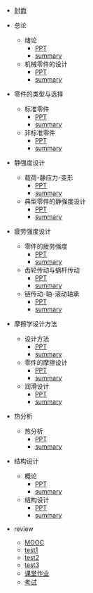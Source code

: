 - [封面](README.md)
- 总论

  - 绪论
    - <a href="RES/PPT/ch01-绪论.pdf">PPT</a>
    - [summary](ch01/README.md)
  - 机械零件的设计
    - <a href="RES/PPT/ch02-机械零件的设计.pdf">PPT</a>
    - [summary](ch02/README.md)

- 零件的类型与选择

  - 标准零件
    - <a href="RES/PPT/ch03-标准零件的类型和选用.pdf">PPT</a>
    - [summary](ch03/README.md)
  - 非标准零件
    - <a href="RES/PPT/ch04-非标准零件的类型和选用.pdf">PPT</a>
    - [summary](ch04/README.md)

- 静强度设计

  - 载荷-静应力-变形
    - <a href="RES/PPT/ch05-机械零件中的载荷-静应力和变形.pdf">PPT</a>
    - [summary](ch05/README.md)
  - 典型零件的静强度设计
    - <a href="RES/PPT/ch06-典型机械零件的静强度设计.pdf">PPT</a>
    - [summary](ch06/README.md)

- 疲劳强度设计

  - 零件的疲劳强度
    - <a href="RES/PPT/ch07-机械零件的疲劳强度计算.pdf">PPT</a>
    - [summary](ch07/README.md)
  - 齿轮传动与蜗杆传动
    - <a href="RES/PPT/ch08-齿轮传动与蜗杆传动疲劳强度设计.pdf">PPT</a>
    - [summary](ch08/README.md)
  - 链传动-轴-滚动轴承
    - <a href="RES/PPT/ch09-链-轴与滚动轴承疲劳强度设计.pdf">PPT</a>
    - [summary](ch09/README.md)

- 摩擦学设计方法

  - 设计方法
    - <a href="RES/PPT/ch10-摩擦学设计方法.pdf">PPT</a>
    - [summary](ch10/README.md)
  - 零件的摩擦设计
    - <a href="RES/PPT/ch11-机械零件摩擦设计.pdf">PPT</a>
    - [summary](ch11/README.md)
  - 润滑设计
    - <a href="RES/PPT/ch12-机械零件润滑设计.pdf">PPT</a>
    - [summary](ch12/README.md)

- 热分析

  - 热分析
    - <a href="RES/PPT/ch13-机械设计中的热分析.pdf">PPT</a>
    - [summary](ch13/README.md)

- 结构设计

  - 概论
    - <a href="RES/PPT/ch14-结构设计概论.pdf">PPT</a>
    - [summary](ch14/README.md)
  - 结构设计
    - <a href="RES/PPT/ch15-常用机械零件的结构设计.pdf">PPT</a>
    - [summary](ch15/README.md)

- review

  - [MOOC](test/MOOC.md)
  - [test1](test/test1/README.md)
  - [test2](test/test2/README.md)
  - [test3](test/test3/README.md)
  - [课堂作业](test/coursework/README.md)
  - [考试](test/exam/README.md)
